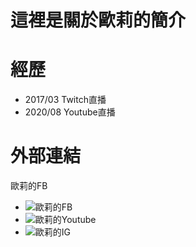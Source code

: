 這裡是關於歐莉的簡介
===
經歷
===
* 2017/03 Twitch直播  
* 2020/08 Youtube直播  

外部連結
===
<a herf=https://www.facebook.com/MissOliviaBaby>歐莉的FB</a>
* ![歐莉的FB](https://www.facebook.com/MissOliviaBaby)  
* ![歐莉的Youtube](https://www.youtube.com/c/%E6%AD%90%E8%8E%89%C3%98Z)  
* ![歐莉的IG](https://www.instagram.com/oliviababy.411)  